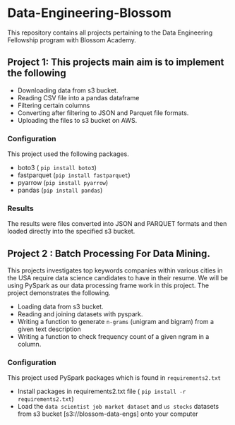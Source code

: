 # Data-Engineering-Blossom
This repository contains all projects pertaining to the Data Engineering Fellowship program with Blossom Academy.

## Project 1: This projects main aim is to implement the following
- Downloading data from s3 bucket. 
- Reading CSV file into a pandas dataframe
- Filtering certain columns 
- Converting after filtering to JSON and Parquet file formats.
- Uploading the files to s3 bucket on AWS.

### Configuration
This project used the following packages.
- boto3 ( ```pip install boto3```)
- fastparquet (```pip install fastparquet```)
- pyarrow (```pip install pyarrow```)
- pandas (```pip install pandas```)

### Results
The results were files converted into JSON and PARQUET formats and then loaded directly into the specified s3 bucket.


## Project 2 : Batch Processing For Data Mining.
This projects investigates top keywords companies within various cities in the USA require data science candidates to have in their resume.
We will be using PySpark as our data processing frame work in this project. 
The project demonstrates the following. 
- Loading data from s3 bucket.
- Reading and joining datasets with pyspark.
- Writing a function to generate ```n-grams``` (unigram and bigram) from a given text description 
- Writing a function to check frequency count of a given ngram in a column.

### Configuration
This project used PySpark packages which is found in ```requirements2.txt```
 - Install packages in requirements2.txt file ( ```pip install -r requirements2.txt```)
 - Load the ```data scientist job market dataset``` and ```us stocks``` datasets from s3 bucket [s3://blossom-data-engs] onto your computer
